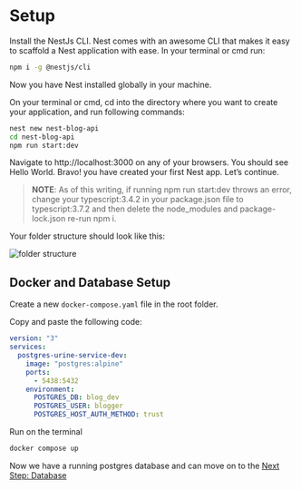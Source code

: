 # Setup

Install the NestJs CLI. Nest comes with an awesome CLI that makes it easy to scaffold a Nest application with ease. In your terminal or cmd run:

```bash
npm i -g @nestjs/cli
```

Now you have Nest installed globally in your machine.

On your terminal or cmd, cd into the directory where you want to create your application, and run following commands:

```bash
nest new nest-blog-api
cd nest-blog-api
npm run start:dev
```

Navigate to http://localhost:3000 on any of your browsers. You should see Hello World. Bravo! you have created your first Nest app. Let’s continue.

> **NOTE**: As of this writing, if running npm run start:dev throws an error, change your typescript:3.4.2 in your package.json file to typescript:3.7.2 and then delete the node_modules and package-lock.json re-run npm i.

Your folder structure should look like this:

![folder structure](https://www.freecodecamp.org/news/content/images/2020/06/1_qLCtw-62xXAdTHXPy2JAMg.png)

## Docker and Database Setup

Create a new `docker-compose.yaml` file in the root folder.

Copy and paste the following code:

```yaml
version: "3"
services:
  postgres-urine-service-dev:
    image: "postgres:alpine"
    ports:
      - 5438:5432
    environment:
      POSTGRES_DB: blog_dev
      POSTGRES_USER: blogger
      POSTGRES_HOST_AUTH_METHOD: trust
```

Run on the terminal

```bash
docker compose up
```

Now we have a running postgres database and can move on to the [Next Step: Database](./002%20database.md)
